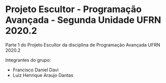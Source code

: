 # Projeto Escultor - Programação Avançada - Segunda Unidade UFRN 2020.2
Parte 1 do Projeto Escultor da disciplina de Programação Avançada UFRN 2020.2

Integrantes do grupo:
- Francisco Daniel Davi
- Luiz Henrique Araujo Dantas
